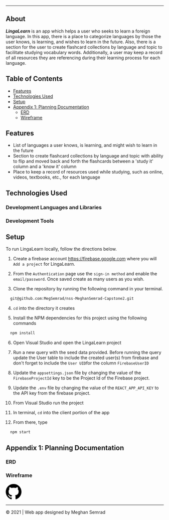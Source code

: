 ---
## About 
***LingaLearn*** is an app which helps a user who seeks to learn a foreign language. In this app, there is a place to categorize languages by those the user knows, is learning, and wishes to learn in the future. Also, there is a section for the user to create flashcard collections by language and topic to facilitate studying vocabulary words. Additionally, a user may keep a record of all resources they are referencing during their learning process for each language.  



## Table of Contents
  * [Features](#features)
  * [Technologies Used](#technologies-used)
  * [Setup](#setup)
  * [Appendix 1: Planning Documentation](#appendix-1-planning-documentation)
    * [ERD](#erd)
    * [Wireframe](#wireframe)



## Features
* List of languages a user knows, is learning, and might wish to learn in the future
* Section to create flashcard collections by language and topic with ability to flip and moved back and forth the flashcards between a 'study it' column and a 'know it' column 
* Place to keep a record of resources used while studying, such as online, videos, textbooks, etc., for each language 



## Technologies Used
  ### Development Languages and Libraries


  ### Development Tools




## Setup
  To run LingaLearn locally, follow the directions below.
  
  1. Create a firebase account <Link>https://firebase.google.com</Link> where you will `Add a project` for LingaLearn.
  
  2. From the `Authentication` page use the `sign-in method` and enable the `email/password`. Once saved create as many users as you wish. 

  3. Clone the repository by running the following command in your terminal.
  ```sh
    git@github.com:MegSemrad/nss-MeghanSemrad-Capstone2.git
  ```
  4. `cd` into the directory it creates

  5. Install the NPM dependencies for this project using the following commands
  ```sh
    npm install
  ```
  
  6. Open Visual Studio and open the LingaLearn project 
  
  7. Run a new query with the seed data provided. Before running the query update the User table to include the created user(s) from firebase and don't forget to include the `User UID`for the column `FirebaseUserID`
  
  8. Update the `appsettings.json` file by changing the value of the `FirebaseProjectId` key to be the Project Id of the Firebase project.
  
  9. Update the `.env` file by changing the value of the `REACT_APP_API_KEY` to the API key from the firebase project.
  
  10. From Visual Studio run the project
  
  11. In terminal, `cd` into the client portion of the app

  11. From there, type
  ```sh
    npm start
  ```
  
  
## Appendix 1: Planning Documentation
 ### ERD

 
  ### Wireframe
 <img src="./client/linga-learn/src/images/githublogo.png" width="10%"></img>
 
 _____________________________________
&copy; 2021   | Web app designed by Meghan Semrad
